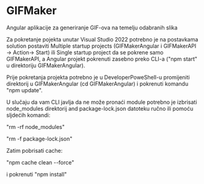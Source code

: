 # GIFMaker

Angular aplikacije za generiranje GIF-ova na temelju odabranih slika

Za pokretanje pojekta unutar Visual Studio 2022 potrebno je na postavkama solution postaviti Multiple startup projects (GIFMakerAngular i GIFMakerAPI -> Action-> Start) ili Single startup project da se pokrene samo GIFMakerAPI, a Angular projekt pokrenuti zasebno preko CLI-a ("npm start" u direktoriju GIFMakerAngular).

Prije pokretanja projekta potrebno je u DeveloperPoweShell-u promijeniti direktorij u GIFMakerAngular (cd GIFMakerAngular) i pokrenuti komandu "npm update".

U slučaju da vam CLI javlja da ne može pronaći module potrebno je izbrisati node_modules direktorij and package-lock.json datoteku ručno ili pomoću sljdećih komandi:

"rm -rf node_modules"

"rm -f package-lock.json"

Zatim pobrisati cache:

"npm cache clean --force"

i pokrenuti "npm install"

